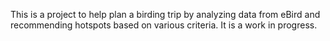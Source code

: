 This is a project to help plan a birding trip by analyzing data from eBird and recommending hotspots based on various criteria. It is a work in progress.